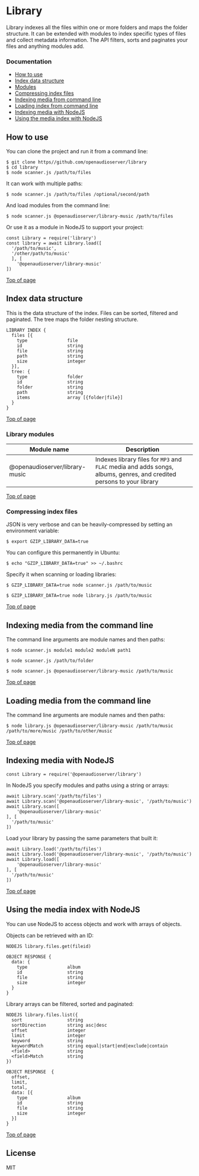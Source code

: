 # Library

Library indexes all the files within one or more folders and maps the folder structure.  It can be extended with modules to index specific types of files and collect metadata information.  The API filters, sorts and paginates your files and anything modules add.

### Documentation

- [How to use](#how-to-use)
- [Index data structure](#index-data-structure)
- [Modules](#library-modules)
- [Compressing index files](#compressing-index-files)
- [Indexing media from command line](#indexing-media-from-the-command-line)
- [Loading index from command line](#loading-index-from-the-command-line)
- [Indexing media with NodeJS](#indexing-media-with-nodejs)
- [Using the media index with NodeJS](#using-the-media-index-with-nodejs)

## How to use 

You can clone the project and run it from a command line:

    $ git clone https//github.com/openaudioserver/library
    $ cd library
    $ node scanner.js /path/to/files

It can work with multiple paths:

    $ node scanner.js /path/to/files /optional/second/path

And load modules from the command line:

    $ node scanner.js @openaudioserver/library-music /path/to/files

Or use it as a module in NodeJS to support your project: 

    const Library = require('library')
    const library = await Library.load([
      '/path/to/music', 
      '/other/path/to/music'
      ], [
        '@openaudioserver/library-music'
    ])

[Top of page](#documentation)    

## Index data structure

This is the data structure of the index.  Files can be sorted, filtered and paginated.  The tree maps the folder nesting structure.

    LIBRARY INDEX {
      files [{
        type               file
        id                 string
        file               string
        path               string
        size               integer
      }],
      tree: {
        type               folder
        id                 string
        folder             string
        path               string
        items              array [{folder|file}]
      }
    }

[Top of page](#documentation)

### Library modules

| Module name                    | Description                                                                                                           |
| ------------------------------ | --------------------------------------------------------------------------------------------------------------------- |
| @openaudioserver/library-music | Indexes library files for `MP3` and `FLAC` media and adds songs, albums, genres, and credited persons to your library | 

[Top of page](#documentation)

### Compressing index files

JSON is very verbose and can be heavily-compressed by setting an environment variable:

    $ export GZIP_LIBRARY_DATA=true

You can configure this permanently in Ubuntu:

    $ echo "GZIP_LIBRARY_DATA=true" >> ~/.bashrc

Specify it when scanning or loading libraries:

    $ GZIP_LIBRARY_DATA=true node scanner.js /path/to/music

    $ GZIP_LIBRARY_DATA=true node library.js /path/to/music

[Top of page](#documentation)

## Indexing media from the command line 

The command line arguments are module names and then paths:

    $ node scanner.js module1 module2 moduleN path1

    $ node scanner.js /path/to/folder

    $ node scanner.js @openaudioserver/library-music /path/to/music

[Top of page](#documentation)

## Loading media from the command line 

The command line arguments are module names and then paths:

    $ node library.js @openaudioserver/library-music /path/to/music /path/to/more/music /path/to/other/music

[Top of page](#documentation)

## Indexing media with NodeJS

    const Library = require('@openaudioserver/library')

In NodeJS you specify modules and paths using a string or arrays:

    await Library.scan('/path/to/files')
    await Library.scan('@openaudioserver/library-music', '/path/to/music')
    await Library.scan([
        '@openaudioserver/library-music'
    ], [
      '/path/to/music'
    ])

Load your library by passing the same parameters that built it:

    await Library.load('/path/to/files')
    await Library.load('@openaudioserver/library-music', '/path/to/music')
    await Library.load([
        '@openaudioserver/library-music'
    ], [
      '/path/to/music'
    ])

[Top of page](#documentation)

## Using the media index with NodeJS

You can use NodeJS to access objects and work with arrays of objects.

Objects can be retrieved with an ID:

    NODEJS library.files.get(fileid)

    OBJECT RESPONSE {
      data: {
        type               album
        id                 string
        file               string
        size               integer
      }
    }

Library arrays can be filtered, sorted and paginated:

    NODEJS library.files.list({
      sort                 string
      sortDirection        string asc|desc
      offset               integer
      limit                integer
      keyword              string
      keywordMatch         string equal|start|end|exclude|contain
      <field>              string
      <field>Match         string
    })

    OBJECT RESPONSE  {
      offset,
      limit,
      total,
      data: [{
        type               album
        id                 string
        file               string
        size               integer
      }]
    }

[Top of page](#documentation)

## License

MIT
